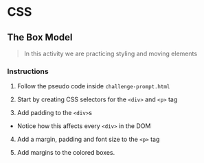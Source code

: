 # CSS

## The Box Model

> In this activity we are practicing styling and moving elements

### Instructions

1. Follow the pseudo code inside `challenge-prompt.html`

2. Start by creating CSS selectors for the `<div>` and `<p>` tag

3. Add padding to the `<div>`s
  * Notice how this affects every `<div>` in the DOM

4. Add a margin, padding and font size to the `<p>` tag

5. Add margins to the colored boxes.
